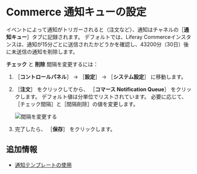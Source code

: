 # Commerce 通知キューの設定

イベントによって通知がトリガーされると（注文など）、通知はチャネルの［**通知キュー**］タブに記録されます。 デフォルトでは、Liferay Commerceインスタンスは、通知が15分ごとに送信されたかどうかを確認し、43200分（30日）後に未送信の通知を削除します。

**チェック** と **削除** 間隔を変更するには：

1. ［**コントロールパネル**］ → ［**設定**］ → ［**システム設定**］ に移動します。
1. ［**注文**］ をクリックしてから、 ［**コマース Notification Queue**］ をクリックします。 デフォルト値は分単位でリストされています。 必要に応じて、［チェック間隔］と［間隔削除］の値を変更します。

    ![間隔を変更する](./configuring-the-commerce-notification-queue/images/01.png)

1. 完了したら、 ［**保存**］ をクリックします。

<a name="additional-information" />

## 追加情報

* [通知テンプレートの使用](./using-notification-templates.md)
